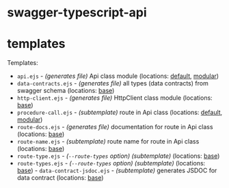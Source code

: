 # swagger-typescript-api

# templates

Templates:

- `api.ejs` - _(generates file)_ Api class module (locations: [default](https://github.com/acacode/swagger-typescript-api/tree/next/templates/default/api.ejs), [modular](https://github.com/acacode/swagger-typescript-api/tree/next/templates/modular/api.ejs))
- `data-contracts.ejs` - _(generates file)_ all types (data contracts) from swagger schema (locations: [base](https://github.com/acacode/swagger-typescript-api/tree/next/templates/base/data-contracts.ejs))
- `http-client.ejs` - _(generates file)_ HttpClient class module (locations: [base](https://github.com/acacode/swagger-typescript-api/tree/next/templates/base/http-client.ejs))
- `procedure-call.ejs` - _(subtemplate)_ route in Api class (locations: [default](https://github.com/acacode/swagger-typescript-api/tree/next/templates/default/procedure-call.ejs), [modular](https://github.com/acacode/swagger-typescript-api/tree/next/templates/modular/procedure-call.ejs))
- `route-docs.ejs` - _(generates file)_ documentation for route in Api class (locations: [base](https://github.com/acacode/swagger-typescript-api/tree/next/templates/base/route-docs.ejs))
- `route-name.ejs` - _(subtemplate)_ route name for route in Api class (locations: [base](https://github.com/acacode/swagger-typescript-api/tree/next/templates/base/route-name.ejs))
- `route-type.ejs` - _(`--route-types` option)_ _(subtemplate)_ (locations: [base](https://github.com/acacode/swagger-typescript-api/tree/next/templates/base/route-type.ejs))
- `route-types.ejs` - _(`--route-types` option)_ _(subtemplate)_ (locations: [base](https://github.com/acacode/swagger-typescript-api/tree/next/templates/base/route-types.ejs)) - `data-contract-jsdoc.ejs` - _(subtemplate)_ generates JSDOC for data contract (locations: [base](https://github.com/acacode/swagger-typescript-api/tree/next/templates/base/data-contract-jsdoc.ejs))

[//]: # '- `enum-data-contract.ejs` - *(subtemplate)* generates `enum` data contract (locations: [base](https://github.com/acacode/swagger-typescript-api/tree/next/templates/base/enum-data-contract.ejs))'
[//]: # '- `interface-data-contract.ejs` - *(subtemplate)* generates `interface` data contract (locations: [base](https://github.com/acacode/swagger-typescript-api/tree/next/templates/base/interface-data-contract.ejs))'
[//]: # '- `type-data-contract.ejs` - *(subtemplate)* generates `type` data contract (locations: [base](https://github.com/acacode/swagger-typescript-api/tree/next/templates/base/type-data-contract.ejs))'
